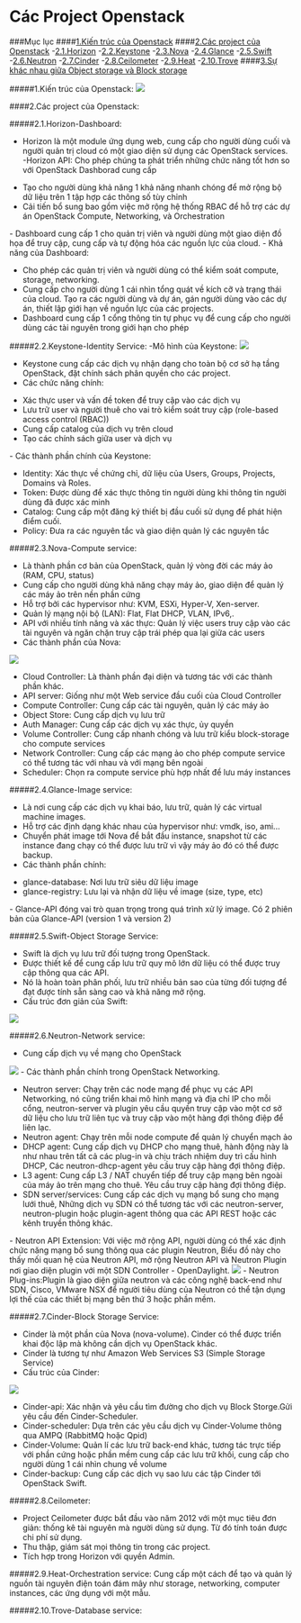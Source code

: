 # Các Project Openstack
###Mục lục
####[1.Kiến trúc của Openstack](#kientruc)
####[2.Các project của Openstack](#project)
-[2.1.Horizon](#horizon)
-[2.2.Keystone](#keystone)
-[2.3.Nova](#nova)
-[2.4.Glance](#glance)
-[2.5.Swift](#swift)
-[2.6.Neutron](#neutron)
-[2.7.Cinder](#cinder)
-[2.8.Ceilometer](#ceilometer)
-[2.9.Heat](#heat)
-[2.10.Trove](#trove)
####[3.Sự khác nhau giữa Object storage và Block storage](#khacnhau)

<a name="kientruc"></a>
#####1.Kiến trúc của Openstack:
<img src="https://dague.net/wp-content/uploads/2014/08/screenshot_185.png">

<a name="project"></a>
####2.Các project của Openstack:

<a name="horizon"></a>
#####2.1.Horizon-Dashboard:
- Horizon là một module ứng dụng web, cung cấp cho người dùng cuối và người quản trị cloud có một giao diện sử dụng các OpenStack services.
-Horizon API: Cho phép chúng ta phát triển những chức năng tốt hơn so với OpenStack Dashborad cung cấp
<ul>
<li> Tạo cho người dùng khả năng 1 khả năng nhanh chóng để mở rộng bộ dữ liệu trên 1 tập hợp các thông số tùy chỉnh</li>
<li> Cải tiến bổ sung bao gồm việc mở rộng hệ thống RBAC để hỗ trợ các dự án OpenStack Compute, Networking, và Orchestration</li>
</ul>
- Dashboard cung cấp 1 cho quản trị viên và người dùng một giao diện đồ họa để truy cập, cung cấp và tự động hóa các nguồn lực của cloud.
- Khả năng của Dashboard:
<ul>
<li> Cho phép các quản trị viên và người dùng có thể kiểm soát compute, storage, networking.</li>
<li> Cung cấp cho người dùng 1 cái nhìn tổng quát về kích cỡ và trạng thái của cloud. Tạo ra các người dùng và dự án, gán người dùng vào các dự án, thiết lập giới hạn về nguồn lực của các projects.</li>
<li> Dashboard cung cấp 1 cổng thông tin tự phục vụ để cung cấp cho người dùng các tài nguyên trong giới hạn cho phép</li>
</ul>

<a name="keystone"></a>
#####2.2.Keystone-Identity Service:
-Mô hình của Keystone:
<img src="https://allthingsopendotcom.files.wordpress.com/2014/07/keystone.png">
- Keystone cung cấp các dịch vụ nhận dạng cho toàn bộ cơ sở hạ tầng OpenStack, đặt chính sách phân quyền cho các project.
- Các chức năng chính:
<ul>
<li> Xác thực user và vấn đề token để truy cập vào các dịch vụ</li>
<li> Lưu trữ user và người thuê cho vai trò kiểm soát truy cập (role-based access control (RBAC))</li>
<li> Cung cấp catalog của dịch vụ trên cloud</li>
<li> Tạo các chính sách giữa user và dịch vụ</li>
</ul>
- Các thành phần chính của Keystone:
<ul>
<li> Identity: Xác thực về chứng chỉ, dữ liệu của Users, Groups, Projects, Domains và Roles.</li>
<li> Token: Được dùng để xác thực thông tin người dùng khi thông tin người dùng đã được xác minh</li>
<li> Catalog: Cung cấp một đăng ký thiết bị đầu cuối sử dụng để phát hiện điểm cuối.</li>
<li> Policy: Đưa ra các nguyên tắc và giao diện quản lý các nguyên tắc</li>
</ul>

<a name="nova"></a>
#####2.3.Nova-Compute service:
- Là thành phần cơ bản của OpenStack, quản lý vòng đời các máy ảo (RAM, CPU, status)
- Cung cấp cho người dùng khả năng chạy máy ảo, giao diện để quản lý các máy ảo trên nền phần cứng
- Hỗ trợ bởi các hypervisor như: KVM, ESXi, Hyper-V, Xen-server.
- Quản lý mạng nội bộ (LAN): Flat, Flat DHCP, VLAN, IPv6,.
- API với nhiều tính năng và xác thực: Quản lý việc users truy cập vào các tài nguyên và ngăn chặn truy cập trái phép qua lại giữa các users
- Các thành phần của Nova:
<img src="http://docs.openstack.org/developer/nova/_images/Novadiagram.png">
<ul>
<li>Cloud Controller: Là thành phần đại diện và tương tác với các thành phần khác.</li>
<li>API server: Giống như một Web service đầu cuối của Cloud Controller</li>
<li>Compute Controller: Cung cấp các tài nguyên, quản lý các máy ảo</li>
<li>Object Store: Cung cấp dịch vụ lưu trữ</li>
<li>Auth Manager: Cung cấp các dịch vụ xác thực, ủy quyền</li>
<li>Volume Controller: Cung cấp nhanh chóng và lưu trữ kiểu block-storage cho compute services</li>
<li>Network Controller: Cung cấp các mạng ảo cho phép compute service có thể tương tác với nhau và với mạng bên ngoài</li>
<li>Scheduler: Chọn ra compute service phù hợp nhất để lưu máy instances</li>
</ul>

<a name="glance"></a>
#####2.4.Glance-Image service:
- Là nơi cung cấp các dịch vụ khai báo, lưu trữ, quản lý các virtual machine images.
- Hỗ trợ các định dạng khác nhau của hypervisor như: vmdk, iso, ami...
- Chuyển phát image tới Nova để bắt đầu instance, snapshot từ các instance đang chạy có thể được lưu trữ vì vậy máy ảo đó có thể được backup.
- Các thành phần chính:
<ul>
<li>glance-database: Nơi lưu trữ siêu dữ liệu image</li>
<li>glance-registry: Lưu lại và nhận dữ liệu về image (size, type, etc)</li>
</ul>
- Glance-API đóng vai trò quan trọng trong quá trình xử lý image. Có 2 phiên bản của Glance-API (version 1 và version 2)

<a name="swift"></a>
#####2.5.Swift-Object Storage Service:
- Swift là dịch vụ lưu trữ đối tượng trong OpenStack.
- Được thiết kế để cung cấp lưu trữ quy mô lớn dữ liệu có thể được truy cập thông qua các API.
- Nó là hoàn toàn phân phối, lưu trữ nhiều bản sao của từng đối tượng để đạt được tính sẵn sàng cao và khả năng mở rộng.
- Cấu trúc đơn giản của Swift:
<img src="http://i.imgur.com/9CrfyLK.png">


<a name="neutron"></a>
#####2.6.Neutron-Network service:
- Cung cấp dịch vụ về mạng cho OpenStack
<img src="http://i.imgur.com/hWTvdd9.png">
- Các thành phần chính trong OpenStack Networking.
<ul>
<li>Neutron server: Chạy trên các node mạng để phục vụ các API Networking, nó cũng triển khai mô hình mạng và địa chỉ IP cho mỗi cổng, neutron-server và plugin yêu cầu quyền truy cập vào một cơ sở dữ liệu cho lưu trữ liên tục và truy cập vào một hàng đợi thông điệp để liên lạc.</li>
<li>Neutron agent: Chạy trên mỗi node compute để quản lý chuyển mạch ảo</li>
<li>DHCP agent: Cung cấp dịch vụ DHCP cho mạng thuê, hành động này là như nhau trên tất cả các plug-in và chịu trách nhiệm duy trì cấu hình DHCP, Các neutron-dhcp-agent yêu cầu truy cập hàng đợi thông điệp.</li>
<li>L3 agent: Cung cấp L3 / NAT chuyển tiếp để truy cập mạng bên ngoài của máy ảo trên mạng cho thuê. Yêu cầu truy cập hàng đợi thông điệp.</li>
<li>SDN server/services: Cung cấp các dịch vụ mạng bổ sung cho mạng lưới thuê, Những dịch vụ SDN có thể tương tác với các neutron-server, neutron-plugin hoặc plugin-agent thông qua các API REST hoặc các kênh truyền thông khác.</li>
</ul>
- Neutron API Extension: Với việc mở rộng API, người dùng có thể xác định chức năng mạng bổ sung thông qua các plugin Neutron, Biểu đồ này cho thấy mối quan hệ của Neutron API, mở rộng Neutron API và Neutron Plugin nơi giao diện plugin với một SDN Controller - OpenDaylight.
<img src="http://i.imgur.com/opdT9Tr.jpg">
- Neutron Plug-ins:Plugin là giao diện giữa neutron và các công nghệ back-end như SDN, Cisco, VMware NSX để người tiêu dùng của Neutron có thể tận dụng lợi thế của các thiết bị mạng bên thứ 3 hoặc phần mềm.

<a name=""></a>
#####2.7.Cinder-Block Storage Service:
- Cinder là một phần của Nova (nova-volume). Cinder có thể được triển khai độc lập mà không cần dịch vụ OpenStack khác.
- Cinder là tương tự như Amazon Web Services S3 (Simple Storage Service)
- Cấu trúc của Cinder:
<img src="https://varchitectthoughts.files.wordpress.com/2013/11/screen-shot-2013-11-18-at-11-00-24-am.png">
<ul>
<li>Cinder-api: Xác nhận và yêu cầu tìm đường cho dịch vụ Block Storge.Gửi yêu cầu đến Cinder-Scheduler.</li>
<li>Cinder-scheduler: Dựa trên các yêu cầu dịch vụ Cinder-Volume thông qua AMPQ (RabbitMQ hoặc Qpid)</li>
<li>Cinder-Volume: Quản lí các lưu trữ back-end khác, tương tác trực tiếp với phần cứng hoặc phần mềm cung cấp các lưu trữ khối, cung cấp cho người dùng 1 cái nhìn chung về volume</li>
<li>Cinder-backup: Cung cấp các dịch vụ sao lưu các tập Cinder tới OpenStack Swift.</li>
</ul>

<a name="ceilometer"></a>
#####2.8.Ceilometer:
- Project Ceilometer được bắt đầu vào năm 2012 với một mục tiêu đơn giản: thống kê tài nguyên mà người dùng sử dụng. Từ đó tính toán được chi phí sử dụng.
- Thu thập, giám sát mọi thông tin trong các project.
- Tích hợp trong Horizon với quyền Admin.

<a name=""></a>
#####2.9.Heat-Orchestration service:
Cung cấp một cách để tạo và quản lý nguồn tài nguyên điện toán đám mây như storage, networking, computer instances, các ứng dụng với một mẫu.

<a name=""></a>
#####2.10.Trove-Database service:












